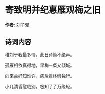 # 寄致明并纪惠雁观梅之旧

**作者**: 刘子翚

## 诗词内容

稚刘于我最多情，此日诗筒不绝声。

孤雁相依真得地，早梅一粲又倾城。

向来兰好知谁许，病后霜林懒独行。

小几清香慰临别，极知了了万缘轻。

